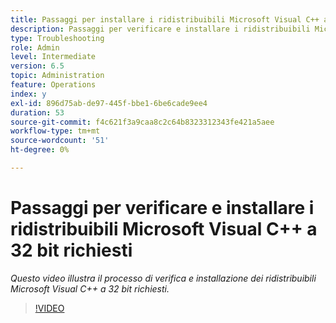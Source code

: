```yaml
---
title: Passaggi per installare i ridistribuibili Microsoft Visual C++ a 32 bit richiesti
description: Passaggi per verificare e installare i ridistribuibili Microsoft Visual C++ a 32 bit richiesti
type: Troubleshooting
role: Admin
level: Intermediate
version: 6.5
topic: Administration
feature: Operations
index: y
exl-id: 896d75ab-de97-445f-bbe1-6be6cade9ee4
duration: 53
source-git-commit: f4c621f3a9caa8c2c64b8323312343fe421a5aee
workflow-type: tm+mt
source-wordcount: '51'
ht-degree: 0%

---
```


# Passaggi per verificare e installare i ridistribuibili Microsoft Visual C++ a 32 bit richiesti

*Questo video illustra il processo di verifica e installazione dei ridistribuibili Microsoft Visual C++ a 32 bit richiesti.*

>[!VIDEO](https://video.tv.adobe.com/v/335520?quality=12&learn=on)
